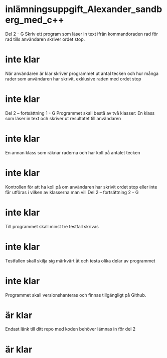 # inlämningsuppgift_Alexander_sandberg_med_c++
Del 2 - G
 Skriv ett program som läser in text ifrån
kommandoraden rad för rad tills användaren
skriver ordet stop.
# inte klar 
När användaren är klar skriver programmet ut
antal tecken och hur många rader som
användaren har skrivit, exklusive raden med
ordet stop
# inte klar 
Del 2 – fortsättning 1 - G
 Programmet skall bestå av två klasser:
  En klass som läser in text och skriver ut
resultatet till användaren
# inte klar 

  En annan klass som räknar raderna och har
koll på antalet tecken
# inte klar 

 Kontrollen för att ha koll på om användaren
har skrivit ordet stop eller inte får utföras i
vilken av klasserna man vill
Del 2 – fortsättning 2 - G
# inte klar 

  Till programmet skall minst tre testfall
skrivas
# inte klar 
  Testfallen skall skilja sig märkvärt åt och testa
olika delar av programmet
# inte klar 

  Programmet skall versionshanteras och finnas
tillgängligt på Github.
# är klar

  Endast länk till ditt repo med koden behöver
lämnas in för del 2
# är klar
